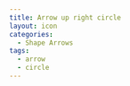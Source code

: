 ```yaml
---
title: Arrow up right circle
layout: icon
categories:
  - Shape Arrows
tags:
  - arrow
  - circle
---
```

